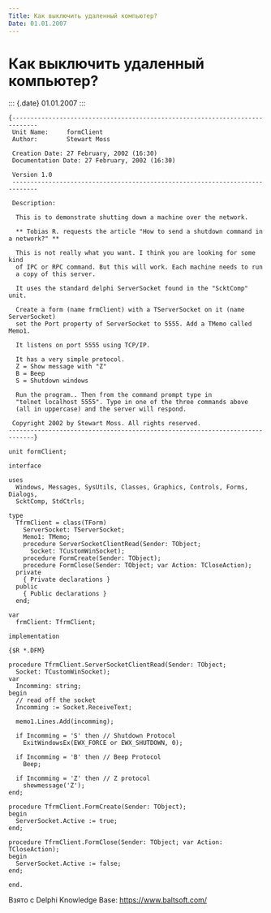 ```yaml
---
Title: Как выключить удаленный компьютер?
Date: 01.01.2007
---
```



Как выключить удаленный компьютер?
==================================

::: {.date}
01.01.2007
:::

    {-----------------------------------------------------------------------------
     Unit Name:     formClient
     Author:        Stewart Moss
     
     Creation Date: 27 February, 2002 (16:30)
     Documentation Date: 27 February, 2002 (16:30)
     
     Version 1.0
     -----------------------------------------------------------------------------
     
     Description:
     
      This is to demonstrate shutting down a machine over the network.
     
      ** Tobias R. requests the article "How to send a shutdown command in a network?" **
     
      This is not really what you want. I think you are looking for some kind
      of IPC or RPC command. But this will work. Each machine needs to run
      a copy of this server.
     
      It uses the standard delphi ServerSocket found in the "ScktComp" unit.
     
      Create a form (name frmClient) with a TServerSocket on it (name ServerSocket)
      set the Port property of ServerSocket to 5555. Add a TMemo called Memo1.
     
      It listens on port 5555 using TCP/IP.
     
      It has a very simple protocol.
      Z = Show message with "Z"
      B = Beep
      S = Shutdown windows
     
      Run the program.. Then from the command prompt type in
      "telnet localhost 5555". Type in one of the three commands above
      (all in uppercase) and the server will respond.
     
     Copyright 2002 by Stewart Moss. All rights reserved.
    -----------------------------------------------------------------------------}
     
    unit formClient;
     
    interface
     
    uses
      Windows, Messages, SysUtils, Classes, Graphics, Controls, Forms, Dialogs,
      ScktComp, StdCtrls;
     
    type
      TfrmClient = class(TForm)
        ServerSocket: TServerSocket;
        Memo1: TMemo;
        procedure ServerSocketClientRead(Sender: TObject;
          Socket: TCustomWinSocket);
        procedure FormCreate(Sender: TObject);
        procedure FormClose(Sender: TObject; var Action: TCloseAction);
      private
        { Private declarations }
      public
        { Public declarations }
      end;
     
    var
      frmClient: TfrmClient;
     
    implementation
     
    {$R *.DFM}
     
    procedure TfrmClient.ServerSocketClientRead(Sender: TObject;
      Socket: TCustomWinSocket);
    var
      Incomming: string;
    begin
      // read off the socket
      Incomming := Socket.ReceiveText;
     
      memo1.Lines.Add(incomming);
     
      if Incomming = 'S' then // Shutdown Protocol
        ExitWindowsEx(EWX_FORCE or EWX_SHUTDOWN, 0);
     
      if Incomming = 'B' then // Beep Protocol
        Beep;
     
      if Incomming = 'Z' then // Z protocol
        showmessage('Z');
    end;
     
    procedure TfrmClient.FormCreate(Sender: TObject);
    begin
      ServerSocket.Active := true;
    end;
     
    procedure TfrmClient.FormClose(Sender: TObject; var Action: TCloseAction);
    begin
      ServerSocket.Active := false;
    end;
     
    end.

Взято с Delphi Knowledge Base: <https://www.baltsoft.com/>

